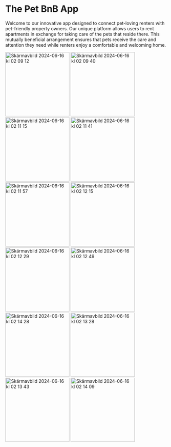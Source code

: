 # The Pet BnB App
Welcome to our innovative app designed to connect pet-loving renters with pet-friendly property owners. Our unique platform allows users to rent apartments in exchange for taking care of the pets that reside there. This mutually beneficial arrangement ensures that pets receive the care and attention they need while renters enjoy a comfortable and welcoming home.

<img width="200" alt="Skärmavbild 2024-06-16 kl  02 09 12" src="https://github.com/KJNyhlin/Pet_BnB/assets/98819095/fe49ce10-a77c-447c-9233-3aa1426d9e2d">
<img width="200" alt="Skärmavbild 2024-06-16 kl  02 09 40" src="https://github.com/KJNyhlin/Pet_BnB/assets/98819095/5b5af68b-c24e-4db1-8381-0d06ed43918c">
<img width="200" alt="Skärmavbild 2024-06-16 kl  02 11 15" src="https://github.com/KJNyhlin/Pet_BnB/assets/98819095/fa91ce54-9004-46be-8e1e-63d6b8b4451a">
<img width="200" alt="Skärmavbild 2024-06-16 kl  02 11 41" src="https://github.com/KJNyhlin/Pet_BnB/assets/98819095/a1c1bba4-d452-4919-8b41-11964600ec93">
<img width="200" alt="Skärmavbild 2024-06-16 kl  02 11 57" src="https://github.com/KJNyhlin/Pet_BnB/assets/98819095/5b112134-bd9e-400e-97a0-e055e1aee732">
<img width="200" alt="Skärmavbild 2024-06-16 kl  02 12 15" src="https://github.com/KJNyhlin/Pet_BnB/assets/98819095/61175820-fde3-401d-a315-afb6fe3fa07b">
<img width="200" alt="Skärmavbild 2024-06-16 kl  02 12 29" src="https://github.com/KJNyhlin/Pet_BnB/assets/98819095/c7524458-97d4-46df-94b9-db2145f1e2fc">
<img width="200" alt="Skärmavbild 2024-06-16 kl  02 12 49" src="https://github.com/KJNyhlin/Pet_BnB/assets/98819095/cf4469e1-2e8a-4470-90ce-2fc734391a21">
<img width="200" alt="Skärmavbild 2024-06-16 kl  02 14 28" src="https://github.com/KJNyhlin/Pet_BnB/assets/98819095/ff0f47ad-4664-44f9-98a6-db58c4d0ab63">
<img width="200" alt="Skärmavbild 2024-06-16 kl  02 13 28" src="https://github.com/KJNyhlin/Pet_BnB/assets/98819095/efa493a5-c48f-4489-8d15-433e2fc00f86">
<img width="200" alt="Skärmavbild 2024-06-16 kl  02 13 43" src="https://github.com/KJNyhlin/Pet_BnB/assets/98819095/39e7846a-81ee-4e6b-994b-9bf1208fa0df">
<img width="200" alt="Skärmavbild 2024-06-16 kl  02 14 09" src="https://github.com/KJNyhlin/Pet_BnB/assets/98819095/6a5ea8d0-351f-4b88-b730-bdfd0a9c7954">
